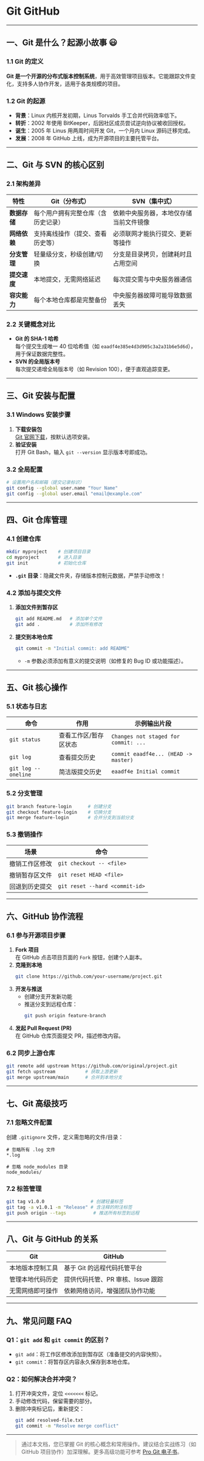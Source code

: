 # Git GitHub

---

## 一、Git 是什么？起源小故事 😃

### 1.1 Git 的定义
**Git 是一个开源的分布式版本控制系统**，用于高效管理项目版本。它能跟踪文件变化，支持多人协作开发，适用于各类规模的项目。

### 1.2 Git 的起源
- **背景**：Linux 内核开发初期，Linus Torvalds 手工合并代码效率低下。
- **转折**：2002 年使用 BitKeeper，后因社区成员尝试逆向协议被收回授权。
- **诞生**：2005 年 Linus 用两周时间开发 Git，一个月内 Linux 源码迁移完成。
- **发展**：2008 年 GitHub 上线，成为开源项目的主要托管平台。

---

## 二、Git 与 SVN 的核心区别

### 2.1 架构差异
| **特性**         | **Git（分布式）**                            | **SVN（集中式）**                          |
|------------------|---------------------------------------------|--------------------------------------------|
| **数据存储**     | 每个用户拥有完整仓库（含历史记录）          | 依赖中央服务器，本地仅存储当前文件镜像      |
| **网络依赖**     | 支持离线操作（提交、查看历史等）            | 必须联网才能执行提交、更新等操作           |
| **分支管理**     | 轻量级分支，秒级创建/切换                   | 分支是目录拷贝，创建耗时且占用空间         |
| **提交速度**     | 本地提交，无需网络延迟                      | 每次提交需与中央服务器通信                 |
| **容灾能力**     | 每个本地仓库都是完整备份                    | 中央服务器故障可能导致数据丢失             |

### 2.2 关键概念对比
- **Git 的 SHA-1 哈希**  
  每个提交生成唯一 40 位哈希值（如 `eaadf4e385e4d3d905c3a2a31b6e5d6d`），用于保证数据完整性。
- **SVN 的全局版本号**  
  每次提交递增全局版本号（如 Revision 100），便于直观追踪变更。

---

## 三、Git 安装与配置

### 3.1 Windows 安装步骤
1. **下载安装包**  
   [Git 官网下载](https://git-scm.com/downloads)，按默认选项安装。
2. **验证安装**  
   打开 Git Bash，输入 `git --version` 显示版本号即成功。

### 3.2 全局配置
```bash
# 设置用户名和邮箱（提交记录标识）
git config --global user.name "Your Name"
git config --global user.email "email@example.com"
```

---

## 四、Git 仓库管理

### 4.1 创建仓库
```bash
mkdir myproject    # 创建项目目录
cd myproject       # 进入目录
git init           # 初始化仓库
```
- **`.git` 目录**：隐藏文件夹，存储版本控制元数据，严禁手动修改！

### 4.2 添加与提交文件
1. **添加文件到暂存区**  
   ```bash
   git add README.md   # 添加单个文件
   git add .           # 添加所有修改
   ```
2. **提交到本地仓库**  
   ```bash
   git commit -m "Initial commit: add README"
   ```
   - `-m` 参数必须添加有意义的提交说明（如修复的 Bug ID 或功能描述）。

---

## 五、Git 核心操作

### 5.1 状态与日志
| 命令                  | 作用                           | 示例输出片段                          |
|-----------------------|--------------------------------|---------------------------------------|
| `git status`          | 查看工作区/暂存区状态          | `Changes not staged for commit: ...` |
| `git log`             | 查看提交历史                   | `commit eaadf4e... (HEAD -> master)`  |
| `git log --oneline`   | 简洁版提交历史                 | `eaadf4e Initial commit`             |

### 5.2 分支管理
```bash
git branch feature-login      # 创建分支
git checkout feature-login    # 切换分支
git merge feature-login       # 合并分支到当前分支
```

### 5.3 撤销操作
| 场景                 | 命令                          |
|----------------------|-------------------------------|
| 撤销工作区修改       | `git checkout -- <file>`      |
| 撤销暂存区文件       | `git reset HEAD <file>`       |
| 回退到历史提交       | `git reset --hard <commit-id>`|

---

## 六、GitHub 协作流程

### 6.1 参与开源项目步骤
1. **Fork 项目**  
   在 GitHub 点击项目页面的 `Fork` 按钮，创建个人副本。
2. **克隆到本地**  
   ```bash
   git clone https://github.com/your-username/project.git
   ```
3. **开发与推送**  
   - 创建分支开发新功能
   - 推送分支到远程仓库：
     ```bash
     git push origin feature-branch
     ```
4. **发起 Pull Request (PR)**  
   在 GitHub 仓库页面提交 PR，描述修改内容。

### 6.2 同步上游仓库
```bash
git remote add upstream https://github.com/original/project.git
git fetch upstream           # 获取上游更新
git merge upstream/main      # 合并到本地分支
```

---

## 七、Git 高级技巧

### 7.1 忽略文件配置
创建 `.gitignore` 文件，定义需忽略的文件/目录：
```plaintext
# 忽略所有 .log 文件
*.log

# 忽略 node_modules 目录
node_modules/
```

### 7.2 标签管理
```bash
git tag v1.0.0                 # 创建轻量标签
git tag -a v1.0.1 -m "Release" # 含注释的附注标签
git push origin --tags          # 推送所有标签到远程
```

---

## 八、Git 与 GitHub 的关系

| **Git**                        | **GitHub**                          |
|--------------------------------|-------------------------------------|
| 本地版本控制工具               | 基于 Git 的远程代码托管平台         |
| 管理本地代码历史               | 提供代码托管、PR 审核、Issue 跟踪   |
| 无需网络即可操作               | 依赖网络访问，增强团队协作功能      |

---

## 九、常见问题 FAQ

### Q1：`git add` 和 `git commit` 的区别？
- `git add`：将工作区修改添加到暂存区（准备提交的内容快照）。
- `git commit`：将暂存区内容永久保存到本地仓库。

### Q2：如何解决合并冲突？
1. 打开冲突文件，定位 `<<<<<<<` 标记。
2. 手动修改代码，保留需要的部分。
3. 删除冲突标记后，重新提交：
   ```bash
   git add resolved-file.txt
   git commit -m "Resolve merge conflict"
   ```

---

> 通过本文档，您已掌握 Git 的核心概念和常用操作。建议结合实战练习（如 GitHub 项目协作）加深理解。更多高级功能可参考 [Pro Git 电子书](https://git-scm.com/book/zh/v2)。

